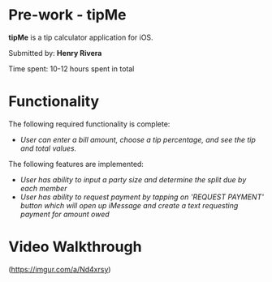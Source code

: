 # Pre-work - tipMe

**tipMe** is a tip calculator application for iOS.

Submitted by: **Henry Rivera**

Time spent: 10-12 hours spent in total

# Functionality
The following required functionality is complete:
- *User can enter a bill amount, choose a tip percentage, and see the tip and total values.*

The following features are implemented:
- *User has ability to input a party size and determine the split due by each member*
- *User has ability to request payment by tapping on 'REQUEST PAYMENT' button which will open up iMessage and create a text requesting payment for amount owed*

# Video Walkthrough

(https://imgur.com/a/Nd4xrsy)


